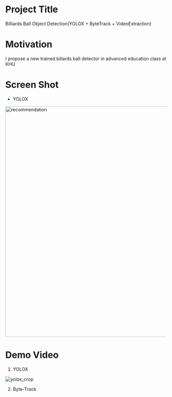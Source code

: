 Project Title
==============
Billiards Ball Object Detection(YOLOX + ByteTrack + VideoExtraction)

Motivation
===============
I propose a new trained billards ball detector in advanced education class at KHU

Screen Shot
=============
* YOLOX
<img width="720" alt="recommendation" src="https://user-images.githubusercontent.com/87460971/174049995-689a04e7-1103-45aa-9423-b6bab2ee5cf5.png">

Demo Video
============
1. YOLOX

![yolox_crop](https://user-images.githubusercontent.com/87460971/174051289-34685a51-e170-477f-85ad-ee132a2f446d.gif)


2. Byte-Track
